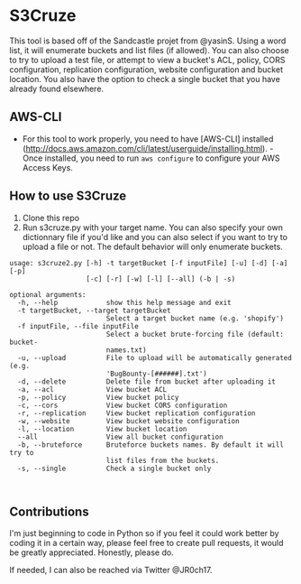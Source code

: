 # S3Cruze
This tool is based off of the Sandcastle projet from @yasinS. Using a word list, it will enumerate buckets and list files (if allowed). You can also choose to try to upload a test file, or attempt to view a bucket's ACL, policy, CORS configuration, replication configuration, website configuration and bucket location. You also have the option to check a single bucket that you have already found elsewhere. 



## AWS-CLI
- For this tool to work properly, you need to have [AWS-CLI] installed (http://docs.aws.amazon.com/cli/latest/userguide/installing.html). - Once installed, you need to run `aws configure` to configure your AWS Access Keys.



## How to use S3Cruze
1. Clone this repo
2. Run s3cruze.py with your target name. You can also specify your own dictionnary file if you'd like and you can also select if you want to try to upload a file or not. The default behavior will only enumerate buckets.

```
usage: s3cruze2.py [-h] -t targetBucket [-f inputFile] [-u] [-d] [-a] [-p]
                   [-c] [-r] [-w] [-l] [--all] (-b | -s)

optional arguments:
  -h, --help            show this help message and exit
  -t targetBucket, --target targetBucket
                        Select a target bucket name (e.g. 'shopify')
  -f inputFile, --file inputFile
                        Select a bucket brute-forcing file (default: bucket-
                        names.txt)
  -u, --upload          File to upload will be automatically generated (e.g.
                        'BugBounty-[######].txt')
  -d, --delete          Delete file from bucket after uploading it
  -a, --acl             View bucket ACL
  -p, --policy          View bucket policy
  -c, --cors            View bucket CORS configuration
  -r, --replication     View bucket replication configuration
  -w, --website         View bucket website configuration
  -l, --location        View bucket location
  --all                 View all bucket configuration
  -b, --bruteforce      Bruteforce buckets names. By default it will try to
                        list files from the buckets.
  -s, --single          Check a single bucket only

  
```



## Contributions
I'm just beginning to code in Python so if you feel it could work better by coding it in a certain way, please feel free to create pull requests, it would be greatly appreciated. Honestly, please do. 

If needed, I can also be reached via Twitter @JR0ch17.
